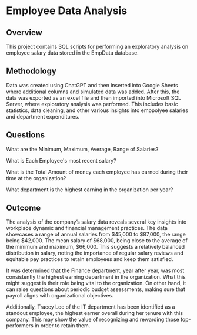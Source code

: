 # Employee Data Analysis 
## Overview
This project contains SQL scripts for performing an exploratory analysis on employee salary data stored in the EmpData database. 

## Methodology
Data was created using ChatGPT and then inserted into Google Sheets where additional columns and simulated data was added. After this, the data was exported as an excel file and then imported into Microsoft SQL Server, where exploratory analysis was performed. This includes basic statistics, data cleaning, and other various insights into emppolyee salaries and department expenditures. 

## Questions
What are the Minimum, Maximum, Average, Range of Salaries?

What is Each Employee's most recent salary?

What is the Total Amount of money each employee has earned during their time at the organization?

What department is the highest earning in the organization per year?

## Outcome
The analysis of the company’s salary data reveals several key insights into workplace dynamic and financial management practices. The data showcases a range of annual salaries from $45,000 to $87,000, the range being $42,000. The mean salary of $68,000, being close to the average of the minimum and maximum, $66,000. This suggests a relatively balanced distribution in salary, noting the importance of regular salary reviews and equitable pay practices to retain employees and keep them satisfied.

It was determined that the Finance department, year after year, was most consistently the highest earning department in the organization. What this might suggest is their role being vital to the organization. On other hand, it can raise questions about periodic budget assessments, making sure that payroll aligns with organizational objectives.

Additionally, Tracey Lee of the IT department has been identified as a standout employee, the highest earner overall during her tenure with this company. This may show the value of recognizing and rewarding those top-performers in order to retain
them.
